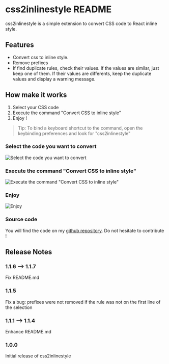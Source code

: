# css2inlinestyle README

css2inlinestyle is a simple extension to convert CSS code to React inline style.

## Features

- Convert css to inline style.
- Remove prefixes
- If find duplicate rules, check their values. If the values are similar, just keep one of them. If their values are differents, keep the duplicate values and display a warning message.

## How make it works

1. Select your CSS code
2. Execute the command "Convert CSS to inline style"
3. Enjoy !

> Tip: To bind a keyboard shortcut to the command, open the keybinding preferences and look for "css2inlinestyle"

### Select the code you want to convert

![Select the code you want to convert](https://github.com/gpanneti/css2inlinestyle/blob/master/images/screen-1.png?raw=true)

### Execute the command "Convert CSS to inline style"

![Execute the command "Convert CSS to inline style"](https://github.com/gpanneti/css2inlinestyle/blob/master/images/screen-2.png?raw=true)

### Enjoy

![Enjoy](https://github.com/gpanneti/css2inlinestyle/blob/master/images/screen-3.png?raw=true)

### Source code
You will find the code on my [github repository](https://github.com/gpanneti/css2inlinestyle "github repository"). Do not hesitate to contribute !

## Release Notes

### 1.1.6 --> 1.1.7
Fix README.md

### 1.1.5
Fix a bug: prefixes were not removed if the rule was not on the first line of the selection

### 1.1.1 --> 1.1.4
Enhance README.md

### 1.0.0

Initial release of css2inlinestyle
